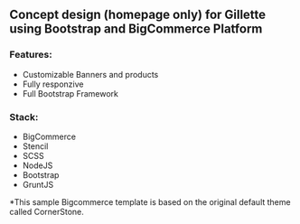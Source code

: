 ## Concept design (homepage only) for Gillette using Bootstrap and BigCommerce Platform

### Features:
- Customizable Banners and products
- Fully responzive
- Full Bootstrap Framework

### Stack:
- BigCommerce
- Stencil
- SCSS
- NodeJS
- Bootstrap
- GruntJS


*This sample Bigcommerce template is based on the original default theme called CornerStone.

